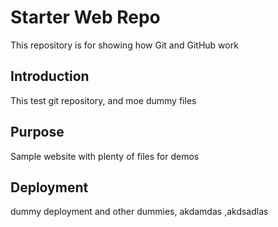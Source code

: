 # Starter Web Repo

This repository is for showing how Git and GitHub work

## Introduction

This test git repository, and moe dummy files

## Purpose

Sample website with plenty of files for demos

## Deployment

dummy deployment and other dummies, akdamdas ,akdsadlas
